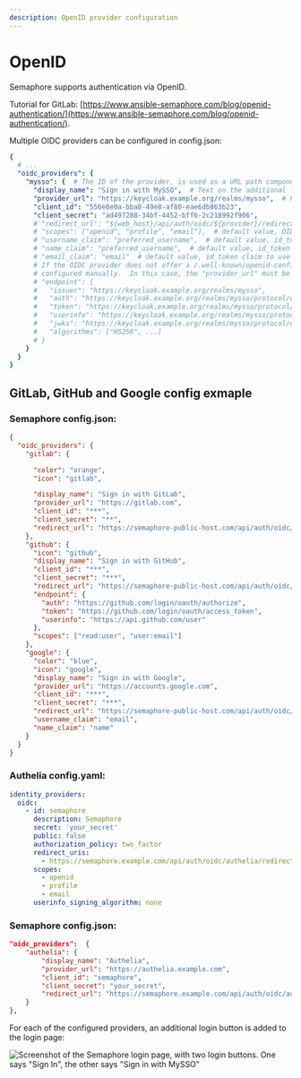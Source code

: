```yaml
---
description: OpenID provider configuration
---
```


# OpenID

Semaphore supports authentication via OpenID.

Tutorial for GitLab: [https://www.ansible-semaphore.com/blog/openid-authentication/](https://www.ansible-semaphore.com/blog/openid-authentication/).

Multiple OIDC providers can be configured in config.json:
```yaml
{
  # ...
  "oidc_providers": {
    "mysso": {  # The ID of the provider, is used as a URL path component in the redirect URL
      "display_name": "Sign in with MySSO",  # Text on the additional login button
      "provider_url": "https://keycloak.example.org/realms/mysso",  # Root URL of the OIDC provider, expects /.well-known/openid-configuration below this URL
      "client_id": "556e8e0a-bba8-49e8-af80-eae6db863b23",
      "client_secret": "ad497288-34bf-4452-bff6-2c218992f906",
      # "redirect_url": "${web_host}/api/auth/oidc/${provider}/redirect",  # default value, the OIDC provider redirects back here
      # "scopes": ["openid", "profile", "email"],  # default value, OIDC scopes
      # "username_claim": "preferred_username",  # default value, id_token claim to use as the username
      # "name_claim": "preferred_username",  # default value, id_token claim to use as the display name
      # "email_claim": "email"  # default value, id_token claim to use as the email address
      # If the OIDC provider does not offer a /.well-known/openid-configuration, the endpoints can be
      # configured manually.  In this case, the "provider_url" must be omitted.
      # "endpoint": {
      #   "issuer": "https://keycloak.example.org/realms/mysso",
      #   "auth": "https://keycloak.example.org/realms/mysso/protocol/openid-connect/auth",
      #   "token": "https://keycloak.example.org/realms/mysso/protocol/openid-connect/token",
      #   "userinfo": "https://keycloak.example.org/realms/mysso/protocol/openid-connect/userinfo",
      #   "jwks": "https://keycloak.example.org/realms/mysso/protocol/openid-connect/certs",
      #   "algorithms": ["HS256", ...]
      # }
    }
  }
}
```

## GitLab, GitHub and Google config exmaple

### Semaphore config.json:
```json
{
  "oidc_providers": {
    "gitlab": {

      "color": "orange",
      "icon": "gitlab",

      "display_name": "Sign in with GitLab",
      "provider_url": "https://gitlab.com",
      "client_id": "***",
      "client_secret": "**",
      "redirect_url": "https://semaphore-public-host.com/api/auth/oidc/gitlab/redirect"
    },
    "github": {
      "icon": "github",
      "display_name": "Sign in with GitHub",
      "client_id": "***",
      "client_secret": "***",
      "redirect_url": "https://semaphore-public-host.com/api/auth/oidc/github/redirect",
      "endpoint": {
        "auth": "https://github.com/login/oauth/authorize",
        "token": "https://github.com/login/oauth/access_token",
        "userinfo": "https://api.github.com/user"
      },
      "scopes": ["read:user", "user:email"]
    },
    "google": {
      "color": "blue",
      "icon": "google",
      "display_name": "Sign in with Google",
      "provider_url": "https://accounts.google.com",
      "client_id": "***",
      "client_secret": "***",
      "redirect_url": "https://semaphore-public-host.com/api/auth/oidc/google/redirect",
      "username_claim": "email",
      "name_claim": "name"
    }
  }
}
```

### Authelia config.yaml:
```yaml
identity_providers:
  oidc:
    - id: semaphore
      description: Semaphore
      secret: 'your_secret'
      public: false
      authorization_policy: two_factor
      redirect_uris:
        - https://semaphore.example.com/api/auth/oidc/authelia/redirect
      scopes:
        - openid
        - profile
        - email
      userinfo_signing_algorithm: none
```

### Semaphore config.json:
```json
"oidc_providers":  {
    "authelia": {
        "display_name": "Authelia",
        "provider_url": "https://authelia.example.com",
        "client_id": "semaphore",
        "client_secret": "your_secret",
        "redirect_url": "https://semaphore.example.com/api/auth/oidc/authelia/redirect"
    }
},
```

For each of the configured providers, an additional login button is added to the login page:

![Screenshot of the Semaphore login page, with two login buttons. One says "Sign In", the other says "Sign in with MySSO"](https://user-images.githubusercontent.com/5564491/232345599-13f744a0-0530-4422-8b55-6a563a4ef5d9.png)

